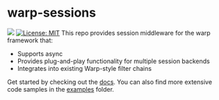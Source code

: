 # warp-sessions
[![](http://meritbadge.herokuapp.com/warp-sessions)](https://crates.io/crates/warp-sessions) [![License: MIT](https://img.shields.io/badge/License-MIT-yellow.svg)](https://opensource.org/licenses/MIT)
This repo provides session middleware for the warp framework that:
- Supports async
- Provides plug-and-play functionality for multiple session backends
- Integrates into existing Warp-style filter chains

Get started by checking out the [docs](https://docs.rs/warp-sessions).
You can also find more extensive code samples in the [examples](https://github.com/ajpauwels/warp-sessions/tree/main/examples) folder.
